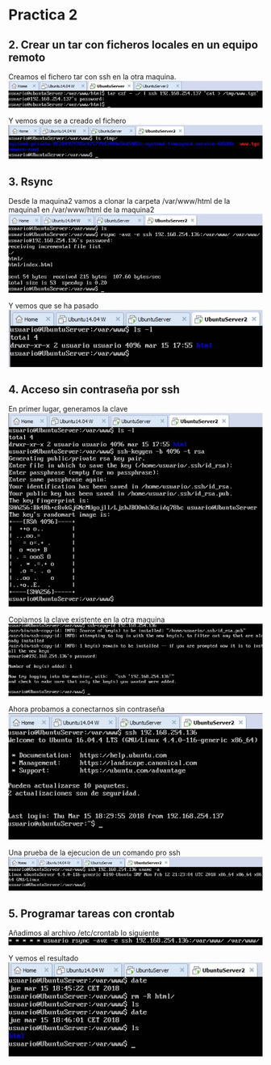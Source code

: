 # Practica 2

## 2. Crear un tar con ficheros locales en un equipo remoto
Creamos el fichero tar con ssh en la otra maquina.
![imagen](https://github.com/Ginfs/SWAP2018/blob/master/Practica2/img/t2_1.jpg)

Y vemos que se a creado el fichero
![imagen](https://github.com/Ginfs/SWAP2018/blob/master/Practica2/img/t2_2.jpg)

## 3. Rsync
Desde la maquina2 vamos a clonar la carpeta /var/www/html de la maquina1 en /var/www/html de la maquina2  
![imagen](https://github.com/Ginfs/SWAP2018/blob/master/Practica2/img/t3_1.jpg)

Y vemos que se ha pasado  
![imagen](https://github.com/Ginfs/SWAP2018/blob/master/Practica2/img/t3_2.jpg)

## 4. Acceso sin contraseña por ssh
En primer lugar, generamos la clave  
![imagen](https://github.com/Ginfs/SWAP2018/blob/master/Practica2/img/t4_1.jpg)

Copiamos la clave existente en la otra maquina  
![imagen](https://github.com/Ginfs/SWAP2018/blob/master/Practica2/img/t4_2.jpg)

Ahora probamos a conectarnos sin contraseña  
![imagen](https://github.com/Ginfs/SWAP2018/blob/master/Practica2/img/t4_3.jpg)

Una prueba de la ejecucion de un comando pro ssh  
![imagen](https://github.com/Ginfs/SWAP2018/blob/master/Practica2/img/t4_4.jpg)

## 5. Programar tareas con crontab
Añadimos al archivo /etc/crontab lo siguiente  
![imagen](https://github.com/Ginfs/SWAP2018/blob/master/Practica2/img/t5_1.jpg)

Y vemos el resultado  
![imagen](https://github.com/Ginfs/SWAP2018/blob/master/Practica2/img/t5_2.jpg)